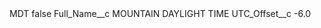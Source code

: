 <?xml version="1.0" encoding="UTF-8"?>
<CustomMetadata xmlns="http://soap.sforce.com/2006/04/metadata" xmlns:xsi="http://www.w3.org/2001/XMLSchema-instance" xmlns:xsd="http://www.w3.org/2001/XMLSchema">
    <label>MDT</label>
    <protected>false</protected>
    <values>
        <field>Full_Name__c</field>
        <value xsi:type="xsd:string">MOUNTAIN DAYLIGHT TIME</value>
    </values>
    <values>
        <field>UTC_Offset__c</field>
        <value xsi:type="xsd:double">-6.0</value>
    </values>
</CustomMetadata>

